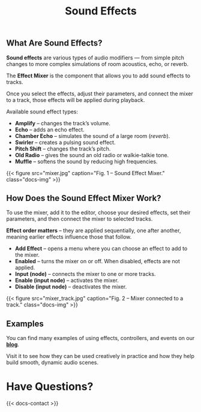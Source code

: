 ﻿---
title: "Sound Effects"
icon: "🔊"
description: "Mix sound effects with your tracks to create an immersive musical experience."
weight: 36
---

## What Are Sound Effects?

**Sound effects** are various types of audio modifiers — from simple pitch changes to more complex simulations of room acoustics, echo, or reverb.  

The **Effect Mixer** is the component that allows you to add sound effects to tracks.  

Once you select the effects, adjust their parameters, and connect the mixer to a track, those effects will be applied during playback.

Available sound effect types:
- **Amplify** – changes the track’s volume.  
- **Echo** – adds an echo effect.  
- **Chamber Echo** – simulates the sound of a large room (*reverb*).  
- **Swirler** – creates a pulsing sound effect.  
- **Pitch Shift** – changes the track’s pitch.  
- **Old Radio** – gives the sound an old radio or walkie-talkie tone.  
- **Muffle** – softens the sound by reducing high frequencies.  

{{< figure src="mixer.jpg" caption="Fig. 1 – Sound Effect Mixer." class="docs-img" >}}

## How Does the Sound Effect Mixer Work?

To use the mixer, add it to the editor, choose your desired effects, set their parameters, and then connect the mixer to selected tracks.

**Effect order matters** – they are applied sequentially, one after another, meaning earlier effects influence those that follow.

- **Add Effect** – opens a menu where you can choose an effect to add to the mixer.  
- **Enabled** – turns the mixer on or off. When disabled, effects are not applied.  
- **Input (node)** – connects the mixer to one or more tracks.  
- **Enable (input node)** – activates the mixer.  
- **Disable (input node)** – deactivates the mixer.  

{{< figure src="mixer_track.jpg" caption="Fig. 2 – Mixer connected to a track." class="docs-img" >}}

## Examples

You can find many examples of using effects, controllers, and events on our **[blog](blog/)**.  

Visit it to see how they can be used creatively in practice and how they help build smooth, dynamic audio scenes.

# Have Questions?

{{< docs-contact >}}
